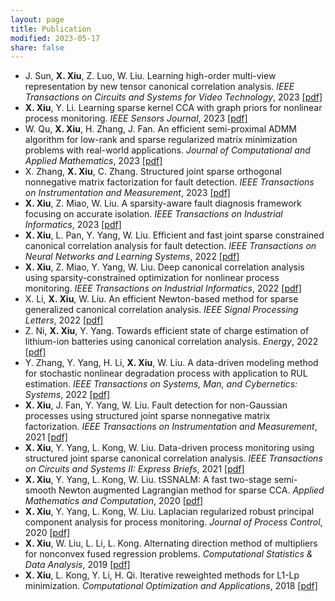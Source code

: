 ```yaml
---
layout: page
title: Publication
modified: 2023-05-17 
share: false
---
```



* J. Sun, <b>X. Xiu</b>, Z. Luo, W. Liu. Learning high-order multi-view representation by new tensor canonical correlation analysis. <i>IEEE Transactions on Circuits and Systems for Video Technology</i>, 2023 <a href="../journal/2023-TCSVT.pdf" class="textlink" target="_blank">[pdf]</a>
* <b>X. Xiu</b>, Y. Li. Learning sparse kernel CCA with graph priors for nonlinear process monitoring. <i>IEEE Sensors Journal</i>, 2023 <a href="../journal/2023-JSEN.pdf" class="textlink" target="_blank">[pdf]</a>
* W. Qu, <b>X. Xiu</b>, H. Zhang, J. Fan. An efficient semi-proximal ADMM algorithm for low-rank and sparse regularized matrix minimization problems with real-world applications. <i>Journal of Computational and Applied Mathematics</i>, 2023 <a href="../journal/2023-JCAM.pdf" class="textlink" target="_blank">[pdf]</a>
* X. Zhang, <b>X. Xiu</b>, C. Zhang. Structured joint sparse orthogonal nonnegative matrix factorization for fault detection. <i>IEEE Transactions on Instrumentation and Measurement</i>, 2023 <a href="../journal/2023-TIM.pdf" class="textlink" target="_blank">[pdf]</a>
* <b>X. Xiu</b>, Z. Miao, W. Liu. A sparsity-aware fault diagnosis framework focusing on accurate isolation. <i>IEEE Transactions on Industrial Informatics</i>, 2023 <a href="../journal/2023-TII.pdf" class="textlink" target="_blank">[pdf]</a>
* <b>X. Xiu</b>, L. Pan, Y. Yang, W. Liu. Efficient and fast joint sparse constrained canonical correlation analysis for fault detection. <i>IEEE Transactions on Neural Networks and Learning Systems</i>, 2022 <a href="../journal/2022-TNNLS.pdf" class="textlink" target="_blank">[pdf]</a>
* <b>X. Xiu</b>, Z. Miao, Y. Yang, W. Liu. Deep canonical correlation analysis using sparsity-constrained optimization for nonlinear process monitoring. <i>IEEE Transactions on Industrial Informatics</i>, 2022 <a href="../journal/2022-TII.pdf" class="textlink" target="_blank">[pdf]</a>
* X. Li, <b>X. Xiu</b>, W. Liu. An efficient Newton-based method for sparse generalized canonical correlation analysis. <i>IEEE Signal Processing Letters</i>, 2022 <a href="../journal/2022-SPL.pdf" class="textlink" target="_blank">[pdf]</a>
* Z. Ni, <b>X. Xiu</b>, Y. Yang. Towards efficient state of charge estimation of lithium-ion batteries using canonical correlation analysis. <i>Energy</i>, 2022 <a href="../journal/2022-Energy.pdf" class="textlink" target="_blank">[pdf]</a>
* Y. Zhang, Y. Yang, H. Li, <b>X. Xiu</b>, W. Liu. A data-driven modeling method for stochastic nonlinear degradation process with application to RUL estimation. <i>IEEE Transactions on Systems, Man, and Cybernetics: Systems</i>, 2022 <a href="../journal/2022-TSMC.pdf" class="textlink" target="_blank">[pdf]</a>
* <b>X. Xiu</b>, J. Fan, Y. Yang, W. Liu. Fault detection for non-Gaussian processes using structured joint sparse nonnegative matrix factorization. <i>IEEE Transactions on Instrumentation and Measurement</i>, 2021 <a href="../journal/2021-TIM.pdf" class="textlink" target="_blank">[pdf]</a>
* <b>X. Xiu</b>, Y. Yang, L. Kong, W. Liu. Data-driven process monitoring using structured joint sparse canonical correlation analysis. <i>IEEE Transactions on Circuits and Systems II: Express Briefs</i>, 2021 <a href="../journal/2021-TCSII.pdf" class="textlink" target="_blank">[pdf]</a>
* <b>X. Xiu</b>, Y. Yang, L. Kong, W. Liu. tSSNALM: A fast two-stage semi-smooth Newton augmented Lagrangian method for sparse CCA. <i>Applied Mathematics and Computation</i>, 2020 <a href="../journal/2020-AMC.pdf" class="textlink" target="_blank">[pdf]</a>
* <b>X. Xiu</b>, Y. Yang, L. Kong, W. Liu. Laplacian regularized robust principal component analysis for process monitoring. <i>Journal of Process Control</i>, 2020 <a href="../journal/2020-JPC.pdf" class="textlink" target="_blank">[pdf]</a>
* <b>X. Xiu</b>, W. Liu, L. Li, L. Kong. Alternating direction method of multipliers for nonconvex fused regression problems. <i>Computational Statistics & Data Analysis</i>, 2019 <a href="../journal/2019-CSDA.pdf" class="textlink" target="_blank">[pdf]</a>
* <b>X. Xiu</b>, L. Kong, Y. Li, H. Qi. Iterative reweighted methods for L1-Lp minimization. <i>Computational Optimization and Applications</i>, 2018 <a href="../journal/2018-COAP.pdf" class="textlink" target="_blank">[pdf]</a>
